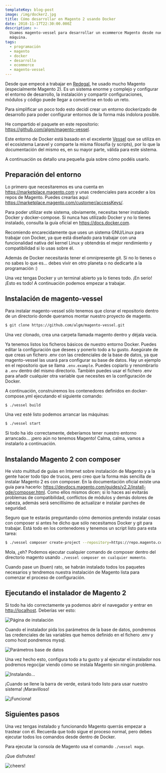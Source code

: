 ```yaml
---
templateKey: blog-post
image: /img/docker2.jpg
title: Cómo desarrollar en Magento 2 usando Docker
date: 2018-11-17T22:30:00.000Z
description: >-
  Usamos magento-vessel para desarrollar un ecommerce Magento desde nuestra
  máquina.
tags:
  - programación
  - magento
  - docker
  - desarrollo
  - ecommerce
  - magento-vessel
---
```


Desde que empecé a trabajar en [Redegal](https://www.redegal.com/es/), he usado mucho Magento (especialmente Magento 2). Es un sistema enorme y complejo y configurar el entorno de desarrollo, la instalación y compartir configuraciones, módulos y código puede llegar a convertirse en todo un reto.

Para simplificar un poco todo esto decidí crear un entorno dockerizado de desarrollo para poder configurar entornos de la forma más indolora posible.

He compartido el paquete en este repositorio: <https://github.com/algm/magento-vessel>.

Este entorno de Docker está basado en el excelente [Vessel](https://vessel.shippingdocker.com/) que se utiliza en el ecosistema Laravel y comparte la misma filosofía (y scripts), por lo que la documentación del mismo es, en su mayor parte, válida para este sistema.

A continuación os detallo una pequeña guía sobre cómo podéis usarlo.

## Preparación del entorno

Lo primero que necesitaremos es una cuenta en <https://marketplace.magento.com> y unas credenciales para acceder a los repos de Magento. Puedes crearlas aquí: <https://marketplace.magento.com/customer/accessKeys/>.

Para poder utilizar este sistema, obviamente, necesitas tener instalado Docker y docker-compose. Si nunca has utilizado Docker y no lo tienes instalado, consulta la guía oficial en <https://docs.docker.com>.

Recomiendo encarecidamente que uses un sistema GNU/Linux para trabajar con Docker, ya que está diseñado para trabajar con una funcionalidad nativa del kernel Linux y obtendrás el mejor rendimiento y compatibilidad si lo usas sobre él.

Además de Docker necesitarás tener el omnipresente git. Si no lo tienes o no sabes lo que es... debes vivir en otro planeta o no dedicarte a la programación :)

Una vez tengas Docker y un terminal abierto ya lo tienes todo. ¡En serio! ¡Esto es todo! A continuación podemos empezar a trabajar.

## Instalación de magento-vessel

Para instalar magento-vessel sólo tenemos que clonar el repositorio dentro de un directorio donde queramos montar nuestro proyecto de magento.

```bash
$ git clone https://github.com/algm/magento-vessel.git
```

Una vez clonado, crea una carpeta llamada magento dentro y déjala vacia.

Ya tenemos listos los ficheros básicos de nuestro entorno Docker. Puedes editar la configuración que desees y ponerlo todo a tu gusto. Asegúrate de que creas un fichero .env con las credenciales de la base de datos, ya que magento-vessel las usará para configurar su base de datos. Hay un ejemplo en el repositorio que se llama `.env.example`. Puedes copiarlo y renombrarlo a `.env` dentro del mismo directorio. También puedes usar el fichero .env para añadir cualquier otra variable que necesites en la configuración de Docker.

A continuación, construiremos los contenedores definidos en docker-compose.yml ejecutando el siguiente comando:

```bash
$ ./vessel build
```

Una vez esté listo podemos arrancar las máquinas:

```bash
$ ./vessel start
```

Si todo ha ido correctamente, deberíamos tener nuestro entorno arrancado... ¡pero aún no tenemos Magento! Calma, calma, vamos a instalarlo a continuación.

## Instalando Magento 2 con composer

He visto multitud de guías en Internet sobre instalación de Magento y a la gente hacer todo tipo de trucos, pero creo que la forma más sencilla de instalar Magento 2 es con composer. En la documentación oficial existe una guía para hacerlo: <https://devdocs.magento.com/guides/v2.2/install-gde/composer.html>. Como ellos mismos dicen; si lo haces así evitarás problemas de compatibilidad, conflictos de módulos y demás dolores de cabeza, además será sencillísimo de actualizar e instalar parches de seguridad.

Seguro que te estarás preguntando cómo demonios pretendo instalar cosas con composer si antes he dicho que sólo necesitamos Docker y git para trabajar. Está todo en los contenedores y tenemos un script listo para esta tarea:

```bash
$ ./vessel composer create-project --repository=https://repo.magento.com/ magento/project-community-editionproject-community-edition .
```

Mola, ¿eh? Podemos ejecutar cualquier comando de composer dentro del directorio magento usando `./vessel composer en cualquier momento`.

Cuando pase un (buen) rato, se habrán instalado todos los paquetes necesarios y tendremos nuestra instalación de Magento lista para comenzar el proceso de configuración.

## Ejecutando el instalador de Magento 2

Si todo ha ido correctamente ya podemos abrir el navegador y entrar en <http://localhost>. Deberías ver esto:

![Página de instalación](/img/installation.png)

Cuando el instalador pida los parámetros de la base de datos, pondremos las credenciales de las variables que hemos definido en el fichero .env y como host pondremos mysql.

![Parámetros base de datos](/img/add-a-database.png)

Una vez hecho esto, configura todo a tu gusto y al ejecutar el instalador nos podremos regocijar viendo cómo se instala Magento sin ningún problema.

![Instalando...](/img/install.png)

¡Cuando se llene la barra de verde, estará todo listo para usar nuestro sistema! ¡Maravilloso!

![¡Funciona!](/img/magento-admin.png)

## Siguientes pasos

Una vez tengas instalado y funcionando Magento querrás empezar a trastear con él. Recuerda que todo sigue el proceso normal, pero debes ejecutar todos los comandos desde dentro de Docker.

Para ejecutar la consola de Magento usa el comando `./vessel mage`.

¡Que disfrutes!

![cheers!](https://i.giphy.com/media/yziuK6WtDFMly/giphy.webp)
